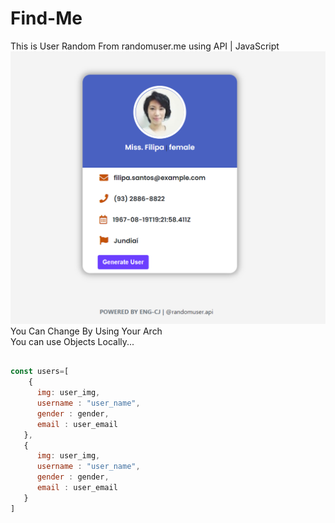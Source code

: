 # Find-Me
This is User  Random From randomuser.me  using API | JavaScript
![](thumb.PNG)<br>
You Can Change By Using Your Arch<br>
You can use Objects Locally...<br>


```javascript

const users=[
    {
      img: user_img,
      username : "user_name",
      gender : gender,
      email : user_email
   },
   {
      img: user_img,
      username : "user_name",
      gender : gender,
      email : user_email
   }
]

     
```
